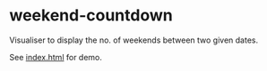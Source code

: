 # weekend-countdown

Visualiser to display the no. of weekends between two given dates.

See [index.html](https://mageshravi.github.io/weekend-countdown/static/index.html) for demo.
